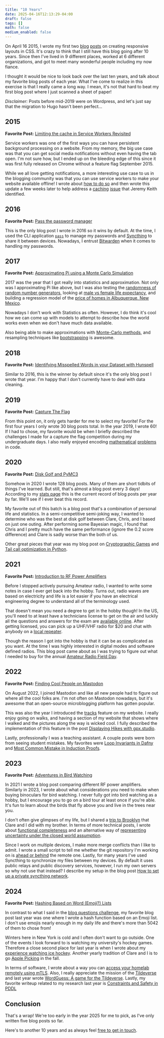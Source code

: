 ```yaml
---
title: "10 Years"
date: 2025-04-16T12:13:29-04:00
draft: false
tags: []
math: false
medium_enabled: false
---
```


On April 16 2015, I wrote my first two [blog](/blog/2015-04-16-function-two-points-theory/) [posts](/blog/2015-04-16-responsive-layout-and-animation/) on creating responsive layouts in CSS. It's crazy to think that I still have this blog going after 10 years. Since then I've lived in 9 different places, worked at 6 different organizations, and got to meet many wonderful people including my now fiance. 

I thought it would be nice to look back over the last ten years, and talk about my favorite blog posts of each year. What I've come to realize in this exercise is that I really came a long way. I mean, it's not that hard to beat my first blog post where I just scanned a sheet of paper!

*Disclaimer:* Posts before mid-2019 were on Wordpress, and let's just say that the migration to Hugo hasn't been perfect...

## 2015

**Favorite Post:** [Limiting the cache in Service Workers Revisited](/blog/2015-11-30-limiting-cache-service-workers-revisited3/)

Service workers was one of the first ways you can have persistent background processing on a website. From my memory, the big use case was that you can get social media notifications without even having the tab open.  I'm not sure how, but I ended up on the bleeding edge of this since it was first fully released on Chrome without a feature flag September 2015.

While we all love getting notifications, a more interesting use case to us in the blogging community was that you can use service workers to make your website available offline! I wrote about [how to do so](/blog/2015-11-14-service-workers/) and then wrote this update a few weeks later to help address a [caching](https://adactio.com/journal/9844) [issue](https://adactio.com/journal/9888) that Jeremy Keith identified.

## 2016

**Favorite Post:** [Pass the password manager](/blog/2016-08-16-pass-password-manager/)

This is the only blog post I wrote in 2016 so it wins by default. At the time, I used the CLI application [`pass`](https://www.passwordstore.org/) to manage my passwords and [Syncthing](https://syncthing.net/) to share it between devices. Nowadays, I entrust [Bitwarden](https://bitwarden.com/) when it comes to handling my passwords.

## 2017

**Favorite Post:** [Approximating Pi using a Monte Carlo Simulation](/blog/2017-03-14-monte-carlo-pi/)

2017 was the year that I got really into statistics and approximation. Not only was I approximating Pi like above, but I was also testing the [randomness of random number generators](https://brandonrozek.com/blog/2017-03-07-uniformity-math-random/), looking at [male vs female life expectancy](https://brandonrozek.com/blog/male-vs-female-life-expectancy/), and building a regression model of the [price of homes in Albuquerque, New Mexico](https://brandonrozek.com/blog/albuquerque/).

Nowadays I don't work with Statistics as often. However, I do think it's cool how we can come up with models to attempt to describe how the world works even when we don't have much data available.

Also being able to make approximations with [Monte-Carlo methods](/research/reinforcementlearning/notes/mcmethods/), and resampling techniques like [bootstrapping](https://github.com/Brandon-Rozek/bootstrapr) is awesome.

## 2018

**Favorite Post:** [Identifying Misspelled Words in your Dataset with Hunspell](/blog/2018-01-22-identifying-misspelled-words-dataset-hunspell/)

Similar to 2016, this is the winner by default since it's the only blog post I wrote that year. I'm happy that I don't currently have to deal with data cleaning.

## 2019

**Favorite Post:**  [Capture The Flag](/blog/ctf/)

From this point on, it only gets harder for me to select my favorite! For the first four years I only wrote 30 blog posts total. In the year 2019, I wrote 60! If I had to chose, my favorite would be when I briefly described the challenges I made for a capture the flag competition during my undergraduate days. I also really enjoyed encoding [mathematical](/blog/pythonsymmetricgroups/) [problems](/blog/haskellrealsequences/) in code.

## 2020

**Favorite Post:** [Disk Golf and PyMC3](https://brandonrozek.com/blog/discgolfpymc/)

Somehow in 2020 I wrote 128 blog posts. Many of them are short tidbits of things I've learned. But still, that's almost a blog post every 3 days! According to my [stats page](/stats) this is the current record of blog posts per year by far. We'll see if I ever beat this record.

My favorite out of this batch is a blog post that's a combination of personal life and statistics. In a semi-competitive semi-joking way, I wanted to determine who was the best at disk golf between Clare, Chris, and I based on just one outing. After performing some Bayesian magic, I found that Chris and I pretty much have the same performance (ignore the 0.2 score difference) and Clare is sadly worse than the both of us.  

Other great pieces that year was my blog post on [Cryptographic Games](/blog/cryptogames/) and [Tail call optimization in Python](/blog/tcopython/).

## 2021

**Favorite Post:** [Introduction to RF Power Amplifiers](/blog/introrfpoweramp/)

Before I stopped actively pursuing Amateur radio, I wanted to write some notes in case I ever get back into the hobby. Turns out, radio waves are based on electricity and life is a lot easier if you have an electrical engineering degree to understand all of the terminology used.

That doesn't mean you need a degree to get in the hobby though! In the US, you'll need to at least have a technicians license to get on the air and luckily all the questions and answers for the exam are [available online](https://hamexam.org/). After getting licensed, you can pick up a UHF/VHF radio for $20 and chat with anybody on a [local repeater](https://www.repeaterbook.com/repeaters/).

Though the reason I got into the hobby is that it can be as complicated as you want. At the time I was highly interested in digital modes and software defined radios. This blog post came about as I was trying to figure out what I needed to buy for the annual [Amateur Radio Field Day](https://en.wikipedia.org/wiki/Field_Day_%28amateur_radio%29).

## 2022

**Favorite Post:** [Finding Cool People on Mastodon](/blog/finding-cool-people-on-mastodon/)

On August 2022, I joined Mastodon and like all new people had to figure out where all the cool folks are. I'm not often on Mastodon nowadays, but it's awesome that an open-source microblogging platform has gotten popular.

This was also the year I introduced the [tracks](/tracks) feature on my website. I really enjoy going on walks, and having a section of my website that shows where I walked and the pictures along the way is wicked cool. I fully described the implementation of this feature in the post [Displaying Hikes with gpx.studio](/blog/displaying-hikes-with-gpxstudio/).

Lastly, professionally I was a teaching assistant. A couple posts were born from seeing student mistakes. My favorites were [Loop Invariants in Dafny](/blog/proving-loop-invariants/) and [Most Common Mistake in Induction Proofs](/blog/common-mistake-induction-proofs/).

## 2023

**Favorite Post:** [Adventures in Bird Watching](/blog/adventures-in-bird-watching/)

In 2021 I wrote a blog post comparing different RF power amplifiers. Similarly in 2023, I wrote about what considerations you need to make when buying binoculars for bird watching. I never fully got into bird watching as a hobby, but I encourage you to go on a bird tour at least once if you're able. It's fun to learn about the birds that fly above you and live in the trees near you.

I don't often give glimpses of my life, but I shared a [trip to Brooklyn](/blog/day-in-brooklyn/) that Clare and I did with my brother.  In terms of more technical posts, I wrote about [functional completeness](/blog/functional-completeness/) and an alternative way of [representing uncertainty under the closed world assumption](/blog/representing-uncertainty-closed-world-assumption/).

Since I work on multiple devices, I make more merge conflicts than I like to admit. I wrote a small script to tell me whether the git repository I'm working on is [ahead or behind](/blog/ahead-behind-git/) the remote one. Lastly, for many years I've used Syncthing to synchronize my files between my devices. By default it uses public relays and public discovery services, however, I run my own servers so why not use that instead? I describe my setup in the blog post [How to set up a private syncthing network](/blog/private-syncthing-network/).

## 2024

**Favorite Post:** [Hashing Based on Word (Emoji?) Lists](/blog/hashing-based-on-word-emoji-lists/)

In contrast to what I said in the [blog questions challenge](/blog/blog-question-challenge-jan2025/), my favorite blog post last year was one where I wrote a hash function based on an Emoji list. I don't use emojis nearly enough in my daily life and there's more than 5042 of them to chose from!

Winters here in New York is cold and I often don't want to go outside. One of the events I look forward to is watching my university's hockey games. Therefore a close second place for last year is when I wrote about my [experience watching ice hockey](/blog/ice-hockey/). Another yearly tradition of Clare and I is to go [Apple Picking](/blog/hunter-gathering-apple-picking/) in the fall.

In terms of software, I wrote about a way you can [access your homelab remotely using mTLS](/blog/accessing-homelab-services-mtls/). Also, I really appreciate the mission of the [Tildeverse](/blog/tildeverse/) and last year wrote [WordGuess: A game for the Tildeverse](/blog/wordguess/). Lastly, my favorite writeup related to my research last year is [Constraints and Safety in PDDL](/blog/safety-constraints-pddl/)

## Conclusion

That's a wrap! We're too early in the year 2025 for me to pick, as I've only written five blog posts so far.

Here's to another 10 years and as always feel [free to get in touch](/contact/).
